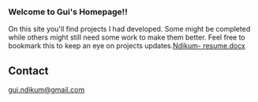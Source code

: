 ### Welcome to Gui's Homepage!!

 On this site you'll find projects I had developed. Some might be completed while others might still need some work to make them better. Feel free to bookmark this to keep an eye on projects updates.[Ndikum- resume.docx](https://github.com/Bosunwill/GuiNdikum.github.io/files/6572619/Ndikum-.resume2.docx)


## Contact
gui.ndikum@gmail.com
